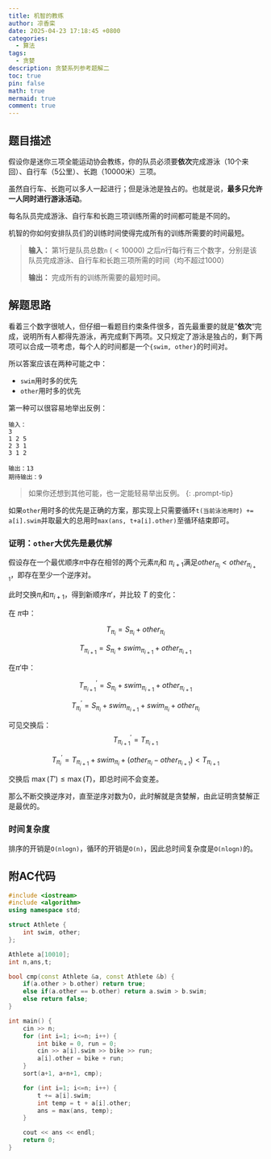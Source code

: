 ```yaml
---
title: 机智的教练
author: 凉香栾
date: 2025-04-23 17:18:45 +0800
categories:
  - 算法
tags:
  - 贪婪
description: 贪婪系列参考题解二
toc: true
pin: false
math: true
mermaid: true
comment: true
---
```


## 题目描述

假设你是迷你三项全能运动协会教练，你的队员必须要**依次**完成游泳（$10$个来回）、自行车（$5$公里）、长跑（$10000$米）三项。

虽然自行车、长跑可以多人一起进行；但是泳池是独占的。也就是说，**最多只允许一人同时进行游泳活动**。

每名队员完成游泳、自行车和长跑三项训练所需的时间都可能是不同的。

机智的你如何安排队员们的训练时间使得完成所有的训练所需要的时间最短。

> **输入：**
> 第$1$行是队员总数`n` $(\lt10000)$
> 之后$n$行每行有三个数字，分别是该队员完成游泳、自行车和长跑三项所需的时间（均不超过$1000$）
> 
> **输出：**
> 完成所有的训练所需要的最短时间。


## 解题思路

看着三个数字很唬人，但仔细一看题目约束条件很多，首先最重要的就是”**依次**“完成，说明所有人都得先游泳，再完成剩下两项。又只规定了游泳是独占的，剩下两项可以合成一项考虑，每个人的时间都是一个`{swim, other}`的时间对。

所以答案应该在两种可能之中：
- `swim`用时多的优先
- `other`用时多的优先

第一种可以很容易地举出反例：
```text
输入：
3  
1 2 5  
2 3 1  
3 1 2

输出：13
期待输出：9
```

> 如果你还想到其他可能，也一定能轻易举出反例。
{: .prompt-tip}

如果`other`用时多的优先是正确的方案，那实现上只需要循环`t(当前泳池用时) += a[i].swim`并取最大的总用时`max(ans, t+a[i].other)`至循环结束即可。

### 证明：`other`大优先是最优解

假设存在一个最优顺序$\pi$中存在相邻的两个元素$\pi_i$和 $\pi_{i+1}$满足$other_{\pi_i} < other_{\pi_{i+1}}$，即存在至少一个逆序对。 

此时交换$\pi_i$和$\pi_{i+1}$，得到新顺序$\pi'$，并比较 $T$ 的变化：

在 $\pi$中：

$$
T_{\pi_i} = S_{\pi_i} + other_{\pi_i}
$$

$$
T_{\pi_{i+1}} = S_{\pi_i} + swim_{\pi_{i+1}} + other_{\pi_{i+1}}
$$

在$\pi'$中：

$$
T^{'}_{\pi_{i+1}} = S_{\pi_i} + swim_{\pi_{i+1}} + other_{\pi_{i+1}}
$$

$$
T^{'}_{\pi_i} = S_{\pi_i} + swim_{\pi_{i+1}} + swim_{\pi_i} + other_{\pi_i}
$$

可见交换后：
$$
T^{'}_{\pi_{i+1}} = T_{\pi_{i+1}}
$$

$$
T^{'}_{\pi_i} = T_{\pi_{i+1}} + swim_{\pi_i} + (other_{\pi_i}- other_{\pi_{i+1}}) < T_{\pi_{i+1}}
$$

交换后 $\max(T') \le \max(T)$，即总时间不会变差。

那么不断交换逆序对，直至逆序对数为$0$，此时解就是贪婪解，由此证明贪婪解正是最优的。

### 时间复杂度

排序的开销是`O(nlogn)`，循环的开销是`O(n)`，因此总时间复杂度是`O(nlogn)`的。
  
## 附AC代码

```cpp
#include <iostream>
#include <algorithm>
using namespace std;

struct Athlete {
    int swim, other;
};

Athlete a[10010];
int n,ans,t;

bool cmp(const Athlete &a, const Athlete &b) {
    if(a.other > b.other) return true;
    else if(a.other == b.other) return a.swim > b.swim;
    else return false;
}

int main() {
    cin >> n;
    for (int i=1; i<=n; i++) {
	    int bike = 0, run = 0;
        cin >> a[i].swim >> bike >> run;
        a[i].other = bike + run;
    }
    sort(a+1, a+n+1, cmp);

    for (int i=1; i<=n; i++) {
        t += a[i].swim;
        int temp = t + a[i].other;
        ans = max(ans, temp);
    }

    cout << ans << endl;
    return 0;
}

```


